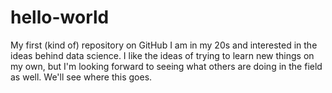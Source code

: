 # hello-world
My first (kind of) repository on GitHub
I am in my 20s and interested in the ideas behind data science.
I like the ideas of trying to learn new things on my own, but I'm looking forward to seeing what others
are doing in the field as well.
We'll see where this goes.
